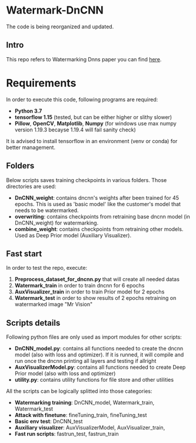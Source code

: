 # Watermark-DnCNN
The code is being reorganized and updated.

## Intro

This repo refers to Watermarking Dnns paper you can find [here](https://ieeexplore.ieee.org/document/9093125).

# Requirements

In order to execute this code, following programs are required:
- __Python 3.7__
- __tensorflow 1.15__ (tested, but can be either higher or slithy slower)
- __Pillow__, __OpenCV__, __Matplotlib__, __Numpy__ (for windows use max numpy version 1.19.3 becayse 1.19.4 will fail sanity check)

It is advised to install tensorflow in an environment (venv or conda) for better management.

## Folders

Below scripts saves training checkpoints in various folders. Those directories are used:

- __DnCNN_weight__: contains dncnn's weights after been trained for 45 epochs. This is used as 'basic model' like the customer's model that needs to be watermarked.
- __overwriting__: contains checkpoints from retraining base dncnn model (in DnCNN_weight) for watermarking.
- __combine_weight__: contains checkpoints from retraining other models. Used as Deep Prior model (Auxiliary Visualizer).


## Fast start

In order to test the repo, execute:

1. __Preprocess_dataset_for_dncnn.py__ that will create all needed datas
2. __Watermark_train__ in order to train dncnn for 6 epochs 
4. __AuxVisualizer_train__ in order to train Prior model for 2 epochs
5. __Watermark_test__ in order to show results of 2 epochs retraining on watermarked image "Mr Vision"

## Scripts details

Following python files are only used as import modules for other scripts:

- __DnCNN_model.py__: contains all functions needed to create the dncnn model (also with loss and optimizer). 
If it is runned, it will compile and run once the dncnn printing all layers and testing if allright
- __AuxVisualizerModel.py__: contains all functions needed to create Deep Prior model (also with loss and optimizer)
- __utility.py__: contains utility functions for file store and other utilities

All the scripts can be logically splitted into those categories:
- __Watermarking training__: DnCNN_model, Watermark_train, Watermark_test
- __Attack with finetune__: fineTuning_train, fineTuning_test
- __Basic env test__: DnCNN_test
- __Auxiliary visualizer__: AuxVisualizerModel, AuxVisualizer_train, 
- __Fast run scripts__: fastrun_test, fastrun_train